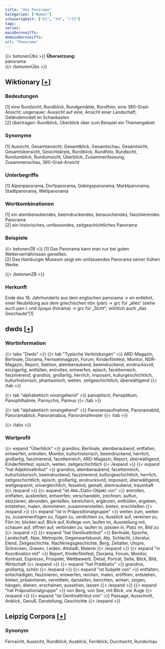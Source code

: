 ```yaml
---
title: "das Panorama"
kategorien: ["Nomen"]
schwierigkeit: ["k2", "h4", "r13"]
tags:
series:
mainDornseiffs:
domainDornseiffs:
url: "Panorama"
---
```


{{< betonenÜbs >}}
**Übersetzung:**  
panorama  
{{< /betonenÜbs >}}

## Wiktionary [[+](https://de.wiktionary.org/wiki/Panorama)]

### Bedeutungen
[1] eine Rundsicht, Rundblick, Rundgemälde, Rundfoto, eine 360-Grad-Ansicht; ungenauer: Aussicht auf eine, Ansicht einer Landschaft, Geländemodell im Schaukasten  
[2] übertragen: Rundblick, Überblick über zum Beispiel ein Themengebiet  

### Synonyme
[1] Aussicht, Gesamtansicht, Gesamtblick, Gesamtschau, Gesamtsicht, Gesamtübersicht, Gesichtskreis, Rundblick, Rundfoto, Rundsicht, Rundumblick, Rundumsicht, Überblick, Zusammenfassung, Zusammenschau, 360-Grad-Ansicht  

### Unterbegriffe
[1] Alpenpanorama, Dorfpanorama, Gebirgspanorama, Marktpanorama, Stadtpanorama, Weltpanorama  

### Wortkombinationen
[1] ein atemberaubendes, beeindruckendes, berauschendes, faszinierendes Panorama  
[2] ein historisches, umfassendes, zeitgeschichtliches Panorama  

### Beispiele
{{< betonenZB >}}
[1] Das Panorama kann man nur bei guten Wetterverhältnissen genießen.  
[2] Das Hamburger Museum zeigt ein umfassendes Panorama seiner frühen Werke.  

{{< /betonenZB >}}
### Herkunft
Ende des 18. Jahrhunderts aus dem englischen panorama → en entlehnt, einer Neubildung aus dem griechischen πᾶν (pãn) → grc für „alles“ (siehe auch pan-) und ὅραμα (hórama) → grc für „Sicht“; wörtlich auch „das Geschaute“[1]  



## dwds [[+](https://www.dwds.de/wb/Panorama)]

### Wortinformation
{{< tabs "Dwds" >}}
{{< tab "Typische Verbindungen" >}}
ARD-Magazin, Berlinale, Diorama, Fernsehmagazin, Forum, Kinderfilmfest, Monitor, NDR-Magazin, Report, Sektion, atemberaubend, beeindruckend, eindrucksvoll, einzigartig, entfalten, entrollen, entwerfen, episch, facettenreich, faszinierend, grandios, großartig, herrlich, imposant, kulturgeschichtlich, kulturhistorisch, phantastisch, weiten, zeitgeschichtlich, überwältigend
{{< /tab >}}

{{< tab "alphabetisch vorangehend" >}}
panoptisch, Panoptikum, Panophthalmie, Pannychis, Pannus
{{< /tab >}}

{{< tab "alphabetisch vorangehend" >}}
Panoramaaufnahme, Panoramabild, Panoramablick, Panoramabus, Panoramafenster
{{< /tab >}}

{{< /tabs >}}

### Wortprofil
{{< expand "Überblick" >}} grandios, Berlinale, atemberaubend, entfalten, entwerfen, entrollen, Monitor, kulturhistorisch, beeindruckend, herrlich, großartig, faszinierend, facettenreich, ARD-Magazin, Report, überwältigend, Kinderfilmfest, episch, weiten, zeitgeschichtlich {{< /expand >}}
{{< expand "hat Adjektivattribut" >}} grandios, atemberaubend, facettenreich, kulturhistorisch, beeindruckend, faszinierend, kulturgeschichtlich, herrlich, zeitgeschichtlich, episch, großartig, eindrucksvoll, imposant, überwältigend, weitgespannt, unvergleichlich, fesselnd, gemalt, atemraubend, traumhaft {{< /expand >}}
{{< expand "ist Akk./Dativ-Objekt von" >}} entrollen, entfalten, ausbreiten, entwerfen, verschandeln, zeichnen, auftun, skizzieren, abrunden, genießen, bereichern, ergänzen, enthüllen, ergeben, entstehen, malen, dominieren, zusammenstellen, bieten, erschließen {{< /expand >}}
{{< expand "ist in Präpositionalgruppe" >}} weiten zum, weiten zu, zusammenfügen zu, fügen zu, verdichten zu, Ausblick auf, vereinen zu, Film im, blicken auf, Blick auf, Kollege von, laufen im, Ausstellung mit, schauen auf, öffnen auf, verbinden zu, laufen in, passen in, Platz im, Bild zu {{< /expand >}}
{{< expand "hat Genitivattribut" >}} Berlinale, Epoche, Landschaft, Alpe, Metropole, Gegenwartskunst, Alp, Schlacht, Literatur, Elend, Zeitgeschichte, Nachkriegsgeschichte, Berg, Zeitalter, Utopie, Schrecken, Grauen, Leiden, Altstadt, Malerei {{< /expand >}}
{{< expand "in Koordination mit" >}} Report, Kinderfilmfest, Diorama, Forum, Monitor, Kontrast, Espresso, Prospekt, Wettbewerb, Detail, Porträt, Seite, Blick, Bild, Wirtschaft {{< /expand >}}
{{< expand "hat Prädikativ" >}} grandios, großartig, schön {{< /expand >}}
{{< expand "ist Subjekt von" >}} entfalten, entschädigen, faszinieren, entwerfen, reichen, malen, eröffnen, entstehen, bieten, präsentieren, vermitteln, darstellen, berichten, wirken, zeigen, hängen, dienen, erscheinen, aussehen, lassen {{< /expand >}}
{{< expand "hat Präpositionalgruppe" >}} von Berg, von See, mit Blick, vor Auge {{< /expand >}}
{{< expand "ist Genitivattribut von" >}} Passage, Ausschnitt, Anblick, Genuß, Darstellung, Geschichte {{< /expand >}}

## Leipzig Corpora [[+](https://corpora.uni-leipzig.de/en/res?word=Panorama&corpusId=deu_newscrawl-public_2018)]


### Synonym
Fernsicht, Aussicht, Rundblick, Ausblick, Fernblick, Durchsicht, Rundschau

